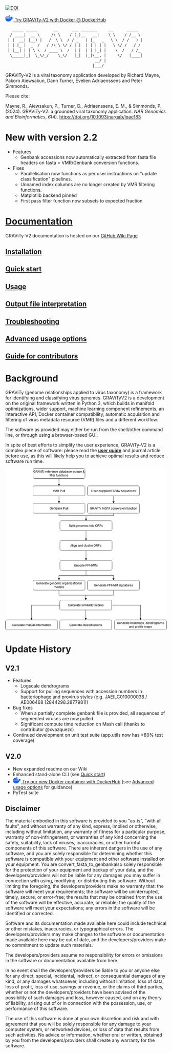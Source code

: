 [![DOI](https://zenodo.org/badge/509048997.svg)](https://doi.org/10.5281/zenodo.13911725)

<a href="https://hub.docker.com/r/mayne941/gravityv2"><img src="docs/docker-mark-blue.png" alt="drawing" width="25" /> Try GRAViTy-V2 with Docker @ DockerHub</a>
```
   _____ _____       __      ___ _______     __      _____
  / ____|  __ \     /\ \    / (_)__   __|    \ \    / /__ \
 | |  __| |__) |   /  \ \  / / _   | |_   _   \ \  / /   ) |
 | | |_ |  _  /   / /\ \ \/ / | |  | | | | |   \ \/ /   / /
 | |__| | | \ \  / ____ \  /  | |  | | |_| |    \  /   / /_
  \_____|_|  \_\/_/    \_\/   |_|  |_|\__, |     \/   |____|
                                       __/ |
                                      |___/
 ```
GRAViTy-V2 is a viral taxonomy application developed by Richard Mayne, Pakorn Aiewsakun, Dann Turner, Evelien Adriaenssens and Peter Simmonds.

Please cite:

<div class="csl-entry">Mayne, R., Aiewsakun, P., Turner, D., Adriaenssens, E. M., &#38; Simmonds, P. (2024). GRAViTy-V2: a grounded viral taxonomy application. <i>NAR Genomics and Bioinformatics</i>, <i>6</i>(4). <a href=https://doi.org/10.1093/nargab/lqae183>https://doi.org/10.1093/nargab/lqae183</a></div>

# New with version 2.2
* Features
   * Genbank accessions now automatically extracted from fasta file headers on fasta > VMR/Genbank conversion functions.
* Fixes
   * Parallelisation now functions as per user instructions on "update classification" pipelines.
   * Unnamed index columns are no longer created by VMR filtering functions.
   * Matplotlib backend pinned
   * First pass filter function now subsets to expected fraction

# [Documentation](https://github.com/Mayne941/gravity2/wiki)
GRAViTy-V2 documentation is hosted on our [GitHub Wiki Page](https://github.com/Mayne941/gravity2/wiki)
## [Installation](https://github.com/Mayne941/gravity2/wiki/Installation)
## [Quick start](https://github.com/Mayne941/gravity2/wiki/Quick-start)
## [Usage](https://github.com/Mayne941/gravity2/wiki/Usage)
## [Output file interpretation](https://github.com/Mayne941/gravity2/wiki/Output-file-interpretation)
## [Troubleshooting](https://github.com/Mayne941/gravity2/wiki/Troubleshooting)
## [Advanced usage options](https://github.com/Mayne941/gravity2/wiki/Advanced-usage)
## [Guide for contributors](https://github.com/Mayne941/gravity2/wiki/Guide-for-contributors)


# Background
GRAViTy (genome relationships applied to virus taxonomy) is a framework for identifying and classifying virus genomes. GRAViTyV2 is a development on the original framework written in Python 3, which builds in manifold optimizations, wider support, machine learning component refinements, an interactive API, Docker container compatibility, automatic acquisition and filtering of virus metadata resource (VMR) files and a different workflow.

The software as provided may either be run from the shell/other command line, or through using a browser-based GUI.

In spite of best efforts to simplify the user experience, GRAViTy-V2 is a complex piece of software: please read the [**user guide**](https://github.com/Mayne941/gravity2/wiki) and journal article before use, as this will likely help you to achieve optimal results and reduce software run time.

![GRAViTy-V2 Process Flow](docs/gravity_flow_v2.png "GRAViTy-V2 Process Flow")

# Update History
## V2.1
* Features
   * Logscale dendrograms
   * Support for pulling sequences with accession numbers in bacteriophage and provirus styles (e.g. JAEILC010000038 / AE006468 (2844298.2877981))
* Bug fixes
   * When a partially complete genbank file is provided, all sequences of segmented viruses are now pulled
   * Significant compute time reduction on Mash call (thanks to contributor @xvazquezc)
* Continued development on unit test suite (app.utils now has >80% test coverage)

## V2.0
* New expanded readme on our Wiki
* Enhanced stand-alone CLI (see [Quick start](https://github.com/Mayne941/gravity2/wiki/Quick-start))
* <a href="https://hub.docker.com/r/mayne941/gravityv2"><img src="docs/docker-mark-blue.png" alt="drawing" width="25" /> Try our new Docker container with DockerHub</a> (see [Advanced usage options](https://github.com/Mayne941/gravity2/wiki/Advanced) for guidance)
* PyTest suite


## Disclaimer
The material embodied in this software is provided to you "as-is", “with all faults”, and without warranty of any kind, express, implied or otherwise, including without limitation, any warranty of fitness for a particular purpose, warranty of non-infringement, or warranties of any kind concerning the safety, suitability, lack of viruses, inaccuracies, or other harmful components of this software. There are inherent dangers in the use of any software, and you are solely responsible for determining whether this software is compatible with your equipment and other software installed on your equipment. You are convert_fasta_to_genbankalso solely responsible for the protection of your equipment and backup of your data, and the developers/providers will not be liable for any damages you may suffer in connection with using, modifying, or distributing this software. Without limiting the foregoing, the developers/providers make no warranty that: the software will meet your requirements; the software will be uninterrupted, timely, secure, or error-free; the results that may be obtained from the use of the software will be effective, accurate, or reliable; the quality of the software will meet your expectations; any errors in the software will be identified or corrected.

Software and its documentation made available here could include technical or other mistakes, inaccuracies, or typographical errors. The developers/providers may make changes to the software or documentation made available here may be out of date, and the developers/providers make no commitment to update such materials.

The developers/providers assume no responsibility for errors or omissions in the software or documentation available from here.

In no event shall the developers/providers be liable to you or anyone else for any direct, special, incidental, indirect, or consequential damages of any kind, or any damages whatsoever, including without limitation, loss of data, loss of profit, loss of use, savings or revenue, or the claims of third parties, whether or not the developers/providers have been advised of the possibility of such damages and loss, however caused, and on any theory of liability, arising out of or in connection with the possession, use, or performance of this software.

The use of this software is done at your own discretion and risk and with agreement that you will be solely responsible for any damage to your computer system, or networked devices, or loss of data that results from such activities. No advice or information, whether oral or written, obtained by you from the developers/providers shall create any warranty for the software.
